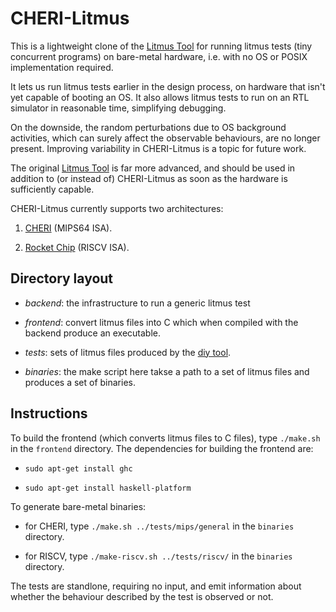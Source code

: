 # CHERI-Litmus

This is a lightweight clone of the [Litmus Tool](http://diy.inria.fr/)
for running litmus tests (tiny concurrent programs) on bare-metal
hardware, i.e. with no OS or POSIX implementation required.  

It lets us run litmus tests earlier in the design process, on hardware
that isn't yet capable of booting an OS.  It also allows litmus tests
to run on an RTL simulator in reasonable time, simplifying debugging.

On the downside, the random perturbations due to OS background
activities, which can surely affect the observable behaviours, are no
longer present.  Improving variability in CHERI-Litmus is a topic for
future work.

The original [Litmus Tool](http://diy.inria.fr/) is far more advanced,
and should be used in addition to (or instead of) CHERI-Litmus as soon
as the hardware is sufficiently capable.

CHERI-Litmus currently supports two architectures:

1. [CHERI](http://www.cl.cam.ac.uk/research/security/ctsrd/cheri/) (MIPS64 ISA).

2. [Rocket Chip](https://github.com/ucb-bar/rocket-chip) (RISCV ISA).

## Directory layout

  * *backend*: the infrastructure to run a generic litmus test

  * *frontend*: convert litmus files into C which when compiled with the
    backend produce an executable.

  * *tests*: sets of litmus files produced by the
    [diy tool](http://diy.inria.fr/).

  * *binaries*: the make script here takse a path to a set of litmus
    files and produces a set of binaries.

## Instructions

To build the frontend (which converts litmus files to C files), type
`./make.sh` in the `frontend` directory.  The dependencies for
building the frontend are:

  * `sudo apt-get install ghc`

  * `sudo apt-get install haskell-platform`

To generate bare-metal binaries:

  * for CHERI, type `./make.sh ../tests/mips/general`
    in the `binaries` directory.

  * for RISCV, type `./make-riscv.sh ../tests/riscv/`
    in the `binaries` directory.

The tests are standlone, requiring no input, and emit information
about whether the behaviour described by the test is observed or not.
